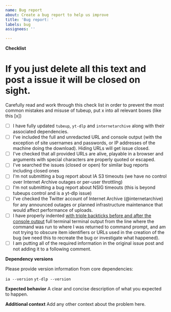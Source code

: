 ```yaml
---
name: Bug report
about: Create a bug report to help us improve
title: 'Bug report: '
labels: bug
assignees: ''

---
```


**Checklist**

# If you just delete all this text and post a issue it will be closed on sight.

Carefully read and work through this check list in order to prevent the most common mistakes and misuse of tubeup, put x into all relevant boxes (like this [x])

- [ ] I have fully updated `tubeup`, `yt-dlp` and `internetarchive` along with their associated dependencies.
- [ ] I've included the full and unredacted URL and console output (with the exception of site usernames and passwords, or IP addresses of the machine doing the download). Hiding URLs will get issue closed.
- [ ] I've checked that all provided URLs are alive, playable in a browser and arguments with special characters are properly quoted or escaped.
- [ ] I've searched the issues (closed or open) for similar bug reports including closed ones
- [ ] I'm not submitting a bug report about IA S3 timeouts (we have no control over Internet Archive outages or per-user throttling)
- [ ] I'm not submitting a bug report about NSIG timeouts (this is beyond tubeups control and is a yt-dlp issue)
- [ ] I've checked the Twitter account of Internet Archive (@internetarchive) for any announced outages or planned infrastructure maintenance that would affect performance of uploads.
- [ ] I have properly indented [with triple backticks before and after the console output](https://guides.github.com/pdfs/markdown-cheatsheet-online.pdf) full terminal terminal output from the line where the command was run to where I was returned to command prompt, and am not trying to obscure item identifiers or URLs used in the creation of the bug (we need this to recreate the bug or investigate what happened).
- [ ] I am putting all of the required information in the original issue post and not adding it to a following comment.

**Dependency versions**

Please provide version information from core dependencies:

`ia --version`
`yt-dlp --version`

**Expected behavior**
A clear and concise description of what you expected to happen.

**Additional context**
Add any other context about the problem here.
